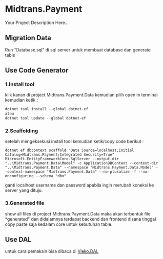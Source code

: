 # Midtrans.Payment
Your Project Description Here..

## Migration Data
Run "Database.sql" di sql server untuk membuat database dan generate table

## Use Code Generator
### 1.Install tool
klik kanan di project Midtrans.Payment.Data kemudian pilih open in terminal kemudian ketik :
```powershell
dotnet tool install --global dotnet-ef 
atau
dotnet tool update --global dotnet-ef
```
### 2.Scaffolding 
setelah mengeksekusi install tool kemudian ketik/copy code berikut :
```scaffold
dotnet ef dbcontext scaffold "Data Source=localhost;Initial Catalog=Midtrans.Payment;Integrated Security=True" Microsoft.EntityFrameworkCore.SqlServer --output-dir "..\Midtrans.Payment.Data\Model" -c ApplicationDBContext --context-dir "..\Midtrans.Payment.Data" --namespace "Midtrans.Payment.Data.Model" --context-namespace "Midtrans.Payment.Data" --no-pluralize -f --no-onconfiguring --schema "dbo"
```
ganti localhost username dan password apabila ingin merubah koneksi ke server yang dituju.

### 3.Generated file
show all files di project Midtrans.Payment.Data maka akan terbentuk file *generated" dan didalamnya terdapat backend dan frontend disana tinggal copy paste saja kedalam core untuk kebutuhan table.

## Use DAL
untuk cara pemakain bisa dibaca di [Vleko.DAL](https://github.com/Vlekops/DAL)


